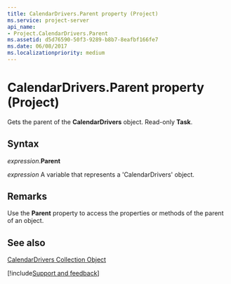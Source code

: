 ```yaml
---
title: CalendarDrivers.Parent property (Project)
ms.service: project-server
api_name:
- Project.CalendarDrivers.Parent
ms.assetid: d5d76590-50f3-9289-b8b7-8eafbf166fe7
ms.date: 06/08/2017
ms.localizationpriority: medium
---
```



# CalendarDrivers.Parent property (Project)

Gets the parent of the **CalendarDrivers** object. Read-only **Task**.


## Syntax

_expression_.**Parent**

_expression_ A variable that represents a 'CalendarDrivers' object.


## Remarks

Use the **Parent** property to access the properties or methods of the parent of an object.


## See also


[CalendarDrivers Collection Object](Project.calendardrivers.md)

[!include[Support and feedback](~/includes/feedback-boilerplate.md)]